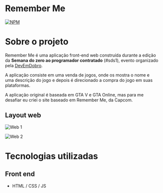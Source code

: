 # Remember Me 
[![NPM](https://img.shields.io/npm/l/react)](https://github.com/mateuscordeiro011/remember-me/blob/main/LICENSE)

# Sobre o projeto

Remember Me é uma aplicação front-end web construída durante a edição da **Semana do zero ao programador contratado** (#sds1), evento organizado pela [DevEmDobro](https://devemdobro.com "Site da DevEmDobro").

A aplicação consiste em uma venda de jogos, onde os mostra o nome e uma descrição do jogo e depois é direcionado a compra do jogo em suas plataformas.

A aplicação original é baseada em GTA V e GTA Online, mas para me desafiar eu criei o site baseado em Remember Me, da Capcom. 

## Layout web
![Web 1](https://github.com/mateuscordeiro011/remember-me/assets/139250006/5af43dd4-de31-4b3c-a57e-bf876e7996b1)

![Web 2](https://github.com/mateuscordeiro011/remember-me/assets/139250006/49c7a9a0-6373-4cb8-8fcf-6ee26cba3a4a)

# Tecnologias utilizadas

## Front end
- HTML / CSS / JS
